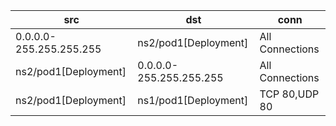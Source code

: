| src | dst | conn |
|-----|-----|------|
| 0.0.0.0-255.255.255.255 | ns2/pod1[Deployment] | All Connections |
| ns2/pod1[Deployment] | 0.0.0.0-255.255.255.255 | All Connections |
| ns2/pod1[Deployment] | ns1/pod1[Deployment] | TCP 80,UDP 80 |